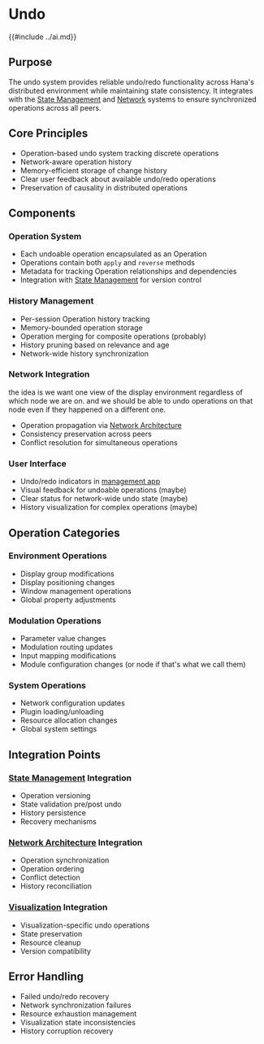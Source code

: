 # Undo
{{#include ../ai.md}}
## Purpose
The undo system provides reliable undo/redo functionality across Hana's distributed
environment while maintaining state consistency. It integrates with the [State Management](state.md)
and [Network](network.md) systems to ensure synchronized operations across all peers.
## Core Principles
- Operation-based undo system tracking discrete operations
- Network-aware operation history
- Memory-efficient storage of change history
- Clear user feedback about available undo/redo operations
- Preservation of causality in distributed operations
## Components
### Operation System
- Each undoable operation encapsulated as an Operation
- Operations contain both `apply`  and `reverse` methods
- Metadata for tracking Operation relationships and dependencies
- Integration with [State Management](state.md) for version control
### History Management
- Per-session Operation history tracking
- Memory-bounded operation storage
- Operation merging for composite operations (probably)
- History pruning based on relevance and age
- Network-wide history synchronization
### Network Integration
the idea is we want one view of the display environment regardless of which node we are on. and we should be able to undo operations on that node even if they happened on a different one.
- Operation propagation via [Network Architecture](./network.md)
- Consistency preservation across peers
- Conflict resolution for simultaneous operations
### User Interface
- Undo/redo indicators in [management app](application.md)
- Visual feedback for undoable operations (maybe)
- Clear status for network-wide undo state (maybe)
- History visualization for complex operations (maybe)

## Operation Categories

### Environment Operations
- Display group modifications
- Display positioning changes
- Window management operations
- Global property adjustments

### Modulation Operations
- Parameter value changes
- Modulation routing updates
- Input mapping modifications
- Module configuration changes (or node if that's what we call them)

### System Operations
- Network configuration updates
- Plugin loading/unloading
- Resource allocation changes
- Global system settings

## Integration Points

### [State Management](./state.md) Integration
- Operation versioning
- State validation pre/post undo
- History persistence
- Recovery mechanisms

### [Network Architecture](./network.md) Integration
- Operation synchronization
- Operation ordering
- Conflict detection
- History reconciliation

### [Visualization](./visualization.md) Integration
- Visualization-specific undo operations
- State preservation
- Resource cleanup
- Version compatibility

## Error Handling
- Failed undo/redo recovery
- Network synchronization failures
- Resource exhaustion management
- Visualization state inconsistencies
- History corruption recovery
